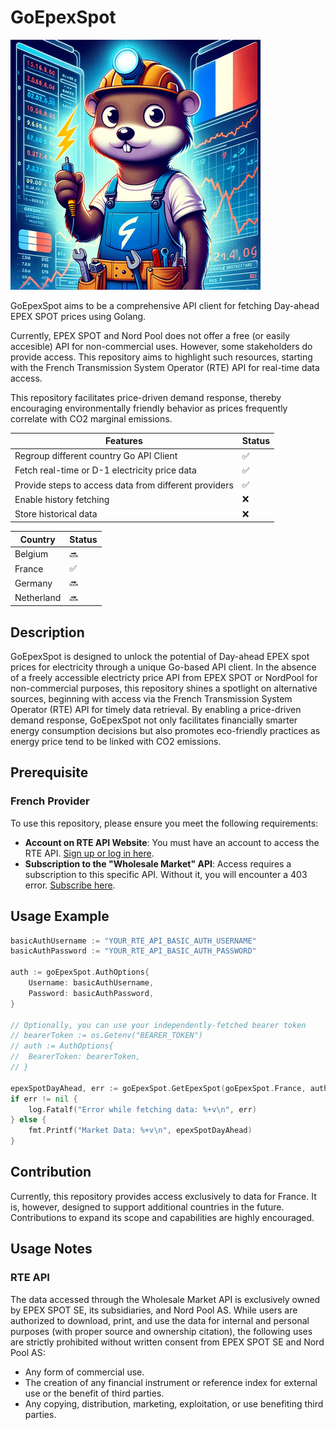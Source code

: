 
# GoEpexSpot


![alt text](static/logo400.png)

GoEpexSpot aims to be a comprehensive API client for fetching Day-ahead EPEX SPOT prices using Golang. 

Currently, EPEX SPOT and Nord Pool does not offer a free (or easily accesible) API for non-commercial uses.
However, some stakeholders do provide access. This repository aims to highlight such resources, starting with the French Transmission System Operator (RTE) API for real-time data access.

This repository facilitates price-driven demand response, thereby encouraging environmentally friendly behavior as prices frequently correlate with CO2 marginal emissions.



| Features                                              | Status      |
|-------------------------------------------------------|-------------|
| Regroup different country Go API Client               | ✅          |
| Fetch real-time or D-1 electricity price data         | ✅          |
| Provide steps to access data from different providers | ✅          |
| Enable history fetching                               | ❌          |
| Store historical data                                 | ❌          |


| Country              | Status      |
|----------------------|-------------|
| Belgium              | 🔜          |
| France               | ✅          |
| Germany              | 🔜          |
| Netherland           | 🔜          |




## Description

GoEpexSpot is designed to unlock the potential of Day-ahead EPEX spot prices for electricity through a unique Go-based API client. In the absence of a freely accessible electricty price API from EPEX SPOT or NordPool for non-commercial purposes, this repository shines a spotlight on alternative sources, beginning with access via the French Transmission System Operator (RTE) API for timely data retrieval. By enabling a price-driven demand response, GoEpexSpot not only facilitates financially smarter energy consumption decisions but also promotes eco-friendly practices as energy price tend to be linked with CO2 emissions.


## Prerequisite

### French Provider

To use this repository, please ensure you meet the following requirements:

- **Account on RTE API Website**: You must have an account to access the RTE API. [Sign up or log in here](https://data.rte-france.com).
- **Subscription to the "Wholesale Market" API**: Access requires a subscription to this specific API. Without it, you will encounter a 403 error. [Subscribe here](https://data.rte-france.com/catalog/-/api/market/Wholesale-Market/v2.0#).

## Usage Example

```go
basicAuthUsername := "YOUR_RTE_API_BASIC_AUTH_USERNAME"
basicAuthPassword := "YOUR_RTE_API_BASIC_AUTH_PASSWORD"

auth := goEpexSpot.AuthOptions{
	Username: basicAuthUsername,
	Password: basicAuthPassword,
}

// Optionally, you can use your independently-fetched bearer token
// bearerToken := os.Getenv("BEARER_TOKEN")
// auth := AuthOptions{
// 	BearerToken: bearerToken,
// }

epexSpotDayAhead, err := goEpexSpot.GetEpexSpot(goEpexSpot.France, auth)
if err != nil {
	log.Fatalf("Error while fetching data: %+v\n", err)
} else {
	fmt.Printf("Market Data: %+v\n", epexSpotDayAhead)
}
```

## Contribution

Currently, this repository provides access exclusively to data for France. It is, however, designed to support additional countries in the future. Contributions to expand its scope and capabilities are highly encouraged.

## Usage Notes

### RTE API

The data accessed through the Wholesale Market API is exclusively owned by EPEX SPOT SE, its subsidiaries, and Nord Pool AS. While users are authorized to download, print, and use the data for internal and personal purposes (with proper source and ownership citation), the following uses are strictly prohibited without written consent from EPEX SPOT SE and Nord Pool AS:

- Any form of commercial use.
- The creation of any financial instrument or reference index for external use or the benefit of third parties.
- Any copying, distribution, marketing, exploitation, or use benefiting third parties.